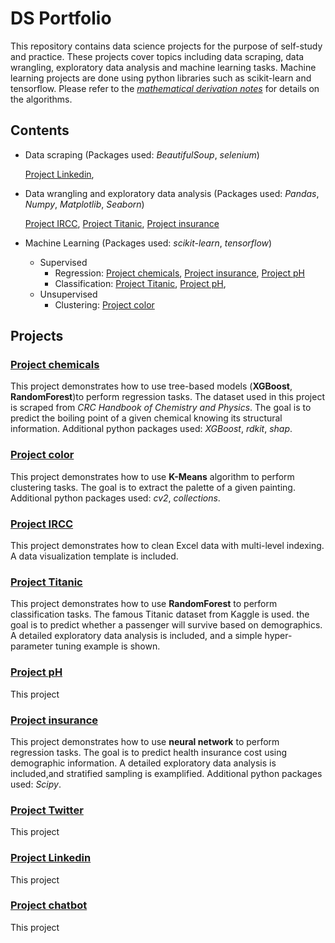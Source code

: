 # DS Portfolio

This repository contains data science projects for the purpose of self-study and practice. These projects cover topics including data scraping, data wrangling, exploratory data analysis and machine learning tasks. Machine learning projects are done using python libraries such as scikit-learn and tensorflow. Please refer to the [_mathematical derivation notes_](https://github.com/anyangpeng/DS_notes/tree/main/ML_notes) for details on the algorithms.

## Contents

- Data scraping (Packages used: _BeautifulSoup_, _selenium_)

  [Project Linkedin](#project-linkedin),

- Data wrangling and exploratory data analysis (Packages used: _Pandas_, _Numpy_, _Matplotlib_, _Seaborn_)

  [Project IRCC](#project-ircc), [Project Titanic](#project-titanic), [Project insurance](#project-insurance)

- Machine Learning (Packages used: _scikit-learn_, _tensorflow_)
  - Supervised
    - Regression: [Project chemicals](#project-chemicals), [Project insurance](#project-insurance), [Project pH](#project-ph)
    - Classification: [Project Titanic](#project-titanic), [Project pH](#project-ph),
  - Unsupervised
    - Clustering: [Project color](#project-color)

## Projects

### [Project chemicals](https://github.com/anyangpeng/DS_Portfolio/tree/main/Project_chemicals)

This project demonstrates how to use tree-based models (**XGBoost**, **RandomForest**)to perform regression tasks. The dataset used in this project is scraped from _CRC Handbook of Chemistry and Physics_. The goal is to predict the boiling point of a given chemical knowing its structural information. Additional python packages used: _XGBoost_, _rdkit_, _shap_.

### [Project color](https://github.com/anyangpeng/DS_Portfolio/tree/main/Project_color)

This project demonstrates how to use **K-Means** algorithm to perform clustering tasks. The goal is to extract the palette of a given painting. Additional python packages used: _cv2_, _collections_.

### [Project IRCC](https://github.com/anyangpeng/DS_Portfolio/tree/main/Project_IRCC)

This project demonstrates how to clean Excel data with multi-level indexing. A data visualization template is included.

### [Project Titanic](https://github.com/anyangpeng/DS_Portfolio/blob/main/Project_Titanic/Titanic.ipynb)

This project demonstrates how to use **RandomForest** to perform classification tasks. The famous Titanic dataset from Kaggle is used. the goal is to predict whether a passenger will survive based on demographics. A detailed exploratory data analysis is included, and a simple hyper-parameter tuning example is shown.

### [Project pH](https://github.com/anyangpeng/DS_Portfolio/blob/main/Project_pH/pH.ipynb)

This project

### [Project insurance](https://github.com/anyangpeng/DS_Portfolio/blob/main/Project_insurance/insurance.ipynb)

This project demonstrates how to use **neural network** to perform regression tasks. The goal is to predict health insurance cost using demographic information. A detailed exploratory data analysis is included,and stratified sampling is examplified. Additional python packages used: _Scipy_.

### [Project Twitter]()

This project

### [Project Linkedin]()

This project

### [Project chatbot]()

This project
